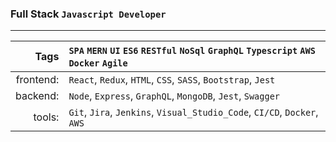 ### Full Stack `Javascript Developer`

---

| Tags | `SPA` `MERN` `UI` `ES6` `RESTful` `NoSql` `GraphQL` `Typescript` `AWS` `Docker` `Agile` |
| --: | :-- |
| frontend: | `React`, `Redux`, `HTML`, `CSS`, `SASS`, `Bootstrap`, `Jest` |
| backend: | `Node`, `Express`, `GraphQL`, `MongoDB`, `Jest`, `Swagger` |
| tools: | `Git`, `Jira`, `Jenkins`, `Visual_Studio_Code`, `CI/CD`, `Docker`, `AWS` |
